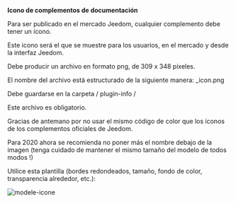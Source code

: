 **Icono de complementos de documentación**

Para ser publicado en el mercado Jeedom, cualquier complemento debe tener un ícono.

Este icono será el que se muestre para los usuarios, en el mercado y desde la interfaz Jeedom.

Debe producir un archivo en formato png, de 309 x 348 píxeles.

El nombre del archivo está estructurado de la siguiente manera: <plugin-id>_icon.png

Debe guardarse en la carpeta / plugin-info /

Este archivo es obligatorio.

Gracias de antemano por no usar el mismo código de color que los íconos de los complementos oficiales de Jeedom.

Para 2020 ahora se recomienda no poner más el nombre debajo de la imagen (tenga cuidado de mantener el mismo tamaño del modelo de todos modos !)

Utilice esta plantilla (bordes redondeados, tamaño, fondo de color, transparencia alrededor, etc.):

![modele-icone](images/plugin-Jeedom-px.jpg)
